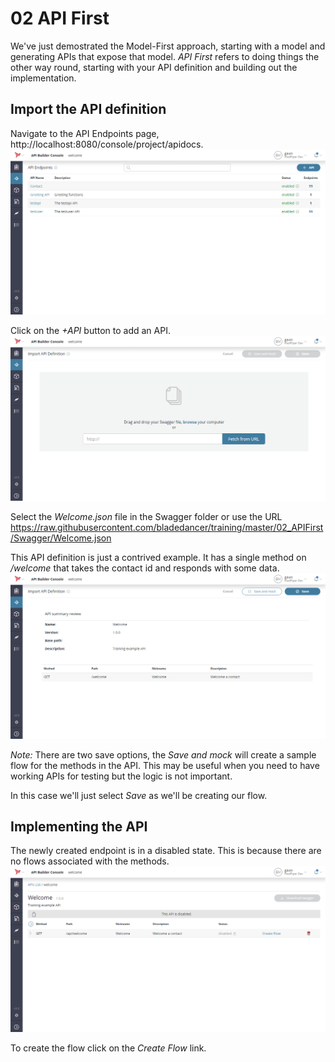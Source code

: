 # 02 API First

We've just demostrated the Model-First approach, starting with a model and generating APIs that expose that model. _API First_ refers to doing things the other way round, starting with your API definition and building out the implementation.

## Import the API definition
Navigate to the API Endpoints page, http://localhost:8080/console/project/apidocs.
![APIsView](./imgs/localhost_8080_console_project_apidocs.png)

Click on the _+API_ button to add an API.
![APIImportView](./imgs/localhost_8080_console_project_apidocs_import.png)

Select the _Welcome.json_ file in the Swagger folder or use the URL https://raw.githubusercontent.com/bladedancer/training/master/02_APIFirst/Swagger/Welcome.json

This API definition is just a contrived example. It has a single method on _/welcome_ that takes the contact id and responds with some data.
![APIImportSummaryView](./imgs/localhost_8080_console_project_apidocs_import_summary.png)

_Note:_ There are two save options, the _Save and mock_ will create a sample flow for the methods in the API. This may be useful when you need to have working APIs for testing but the logic is not important.

In this case we'll just select _Save_ as we'll be creating our flow.

## Implementing the API
The newly created endpoint is in a disabled state. This is because there are no flows associated with the methods.
![APIDisabledView](./imgs/localhost_8080_console_project_apidocs_disabled.png)

To create the flow click on the _Create Flow_ link.

